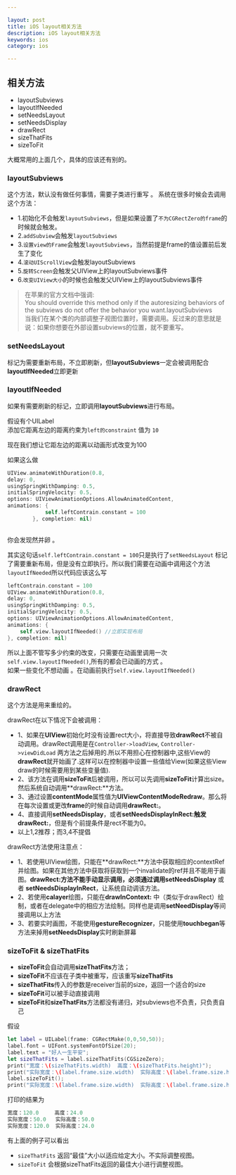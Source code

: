 ```yaml
---

layout: post
title: iOS layout相关方法
description: iOS layout相关方法
keywords: ios
category: ios

---
```



## 相关方法

+ layoutSubviews
+ layoutIfNeeded
+ setNeedsLayout
+ setNeedsDisplay
+ drawRect
+ sizeThatFits
+ sizeToFit

大概常用的上面几个，具体的应该还有别的。

### layoutSubviews

这个方法，默认没有做任何事情，需要子类进行重写 。 系统在很多时候会去调用这个方法：

+ 1.初始化不会触发`layoutSubviews`，但是如果设置了`不为CGRectZero的frame`的时候就会触发。
+ 2.`addSubview`会触发`layoutSubviews`
+ 3.`设置view的Frame`会触发`layoutSubviews`，当然前提是frame的值设置前后发生了变化
+ 4.`滚动UIScrollView`会触发layoutSubviews
+ 5.`旋转Screen`会触发父UIView上的layoutSubviews事件
+ 6.`改变UIView大小`的时候也会触发父UIView上的layoutSubviews事件


> 在苹果的官方文档中强调:   
> You should override this method only if the autoresizing behaviors of the subviews do not offer the behavior you want.layoutSubviews  
> 当我们在某个类的内部调整子视图位置时，需要调用。反过来的意思就是说：如果你想要在外部设置subviews的位置，就不要重写。



### setNeedsLayout

标记为需要重新布局，不立即刷新，但**layoutSubviews**一定会被调用配合**layoutIfNeeded**立即更新

### layoutIfNeeded

如果有需要刷新的标记，立即调用**layoutSubviews**进行布局。

假设有个UILabel  
添加它距离左边的距离约束为`left的constraint` 值为 `10`

现在我们想让它距左边的距离以动画形式改变为100

如果这么做

```swift
UIView.animateWithDuration(0.8, 
delay: 0, 
usingSpringWithDamping: 0.5, 
initialSpringVelocity: 0.5, 
options: UIViewAnimationOptions.AllowAnimatedContent, 
animations: {
            self.leftContrain.constant = 100
        }, completion: nil)
            
```

你会发现然并卵 。  
 
其实这句话`self.leftContrain.constant = 100`只是执行了`setNeedsLayout` 标记了需要重新布局，但是没有立即执行。所以我们需要在动画中调用这个方法`layoutIfNeeded`所以代码应该这么写

```swift
leftContrain.constant = 100
UIView.animateWithDuration(0.8, 
delay: 0, 
usingSpringWithDamping: 0.5, 
initialSpringVelocity: 0.5, 
options: UIViewAnimationOptions.AllowAnimatedContent, 
animations: {
    self.view.layoutIfNeeded() //立即实现布局
}, completion: nil)
```


所以上面不管写多少约束的改变，只需要在动画里调用一次`self.view.layoutIfNeeded()`,所有的都会已动画的方式 。  
如果一些变化不想动画 。在动画前执行`self.view.layoutIfNeeded()` 


### drawRect

这个方法是用来重绘的。

drawRect在以下情况下会被调用： 

+ 1、如果在**UIView**初始化时没有设置rect大小，将直接导致**drawRect**不被自动调用。drawRect调用是在`Controller->loadView`, `Controller->viewDidLoad` 两方法之后掉用的.所以不用担心在控制器中,这些View的**drawRect**就开始画了.这样可以在控制器中设置一些值给View(如果这些View draw的时候需要用到某些变量值).
+ 2、该方法在调用**sizeToFit**后被调用，所以可以先调用**sizeToFit**计算出size。然后系统自动调用**drawRect:**方法。
+ 3、通过设置**contentMode**属性值为**UIViewContentModeRedraw**。那么将在每次设置或更改**frame**的时候自动调用**drawRect:**。
+ 4、直接调用**setNeedsDisplay**，或者**setNeedsDisplayInRect:**触发**drawRect:**，但是有个前提条件是rect不能为0。
+ 以上1,2推荐；而3,4不提倡


drawRect方法使用注意点：

+ 1、若使用UIView绘图，只能在**drawRect:**方法中获取相应的contextRef并绘图。如果在其他方法中获取将获取到一个invalidate的ref并且不能用于画图。**drawRect:**方法不能手动显示调用，必须通过调用**setNeedsDisplay** 或者 **setNeedsDisplayInRect**，让系统自动调该方法。
+ 2、若使用**calayer**绘图，只能在**drawInContext:** 中（类似于drawRect）绘制，或者在delegate中的相应方法绘制。同样也是调用**setNeedDisplay**等间接调用以上方法
+ 3、若要实时画图，不能使用**gestureRecognizer**，只能使用**touchbegan**等方法来掉用**setNeedsDisplay**实时刷新屏幕 


### sizeToFit & sizeThatFits

+ **sizeToFit**会自动调用**sizeThatFits**方法；
+ **sizeToFit**不应该在子类中被重写，应该重写**sizeThatFits**
+ **sizeThatFits**传入的参数是receiver当前的size，返回一个适合的size
+ **sizeToFit**可以被手动直接调用
+ **sizeToFit**和**sizeThatFits**方法都没有递归，对subviews也不负责，只负责自己


假设

```swift
let label = UILabel(frame: CGRectMake(0,0,50,50));
label.font = UIFont.systemFontOfSize(20);
label.text = "好人一生平安";
let sizeThatFits = label.sizeThatFits(CGSizeZero);
print("宽度：\(sizeThatFits.width)  高度：\(sizeThatFits.height)");
print("实际宽度：\(label.frame.size.width)  实际高度：\(label.frame.size.height)");
label.sizeToFit();
print("实际宽度：\(label.frame.size.width)  实际高度：\(label.frame.size.height)");
```

打印的结果为

```swift
宽度：120.0     高度：24.0
实际宽度：50.0   实际高度：50.0
实际宽度：120.0  实际高度：24.0
```
有上面的例子可以看出

+ `sizeThatFits`  返回“最佳”大小以适应给定大小。不实际调整视图。
+ `sizeToFit` 会根据sizeThatFits返回的最佳大小进行调整视图。
